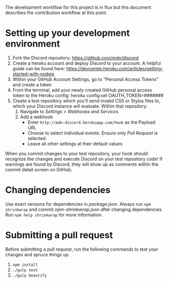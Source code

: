 The development workflow for this project is in flux but this document describes
the contribution workflow at this point.

# Setting up your development environment

1. Fork the Discord repository:  https://github.com/mdn/discord
2. Create a heroku account and deploy Discord to your account. A helpful guide
   can be found here:
   https://devcenter.heroku.com/articles/getting-started-with-nodejs
3. Within your GitHub Account Settings, go to "Personal Access Tokens" and
   create a token
4. From the terminal, add your newly created GitHub personal access token to the
   Heroku config:  heroku config:set OAUTH_TOKEN=#######
5. Create a test repository which you'll send invalid CSS or Stylus files to,
   which your Discord instance will evaluate. Within that repository:
    1. Navigate to *Settings* > *Webhooks and Services*
    2. Add a webhook
        * Enter `http://mdn-discord.herokuapp.com/hook` as the Payload URL
        * Choose to select individual events. Ensure only *Pull Request* is
          selected.
        * Leave all other settings at their default values

When you commit changes to your test repository, your hook should recognize the
changes and execute Discord on your test repository code!  If warnings are found
by Discord, they will show up as comments within the commit detail screen on
GitHub.

# Changing dependencies

Use exact versions for dependencies in *package.json*. Always run `npm
shrinkwrap` and commit *npm-shrinkwrap.json* after changing dependencies. Run
`npm help shrinkwrap` for more information.

# Submitting a pull request

Before submitting a pull request, run the following commands to test your
changes and spruce things up.

1. `npm install`
2. `./gulp test`
3. `./gulp beautify`
